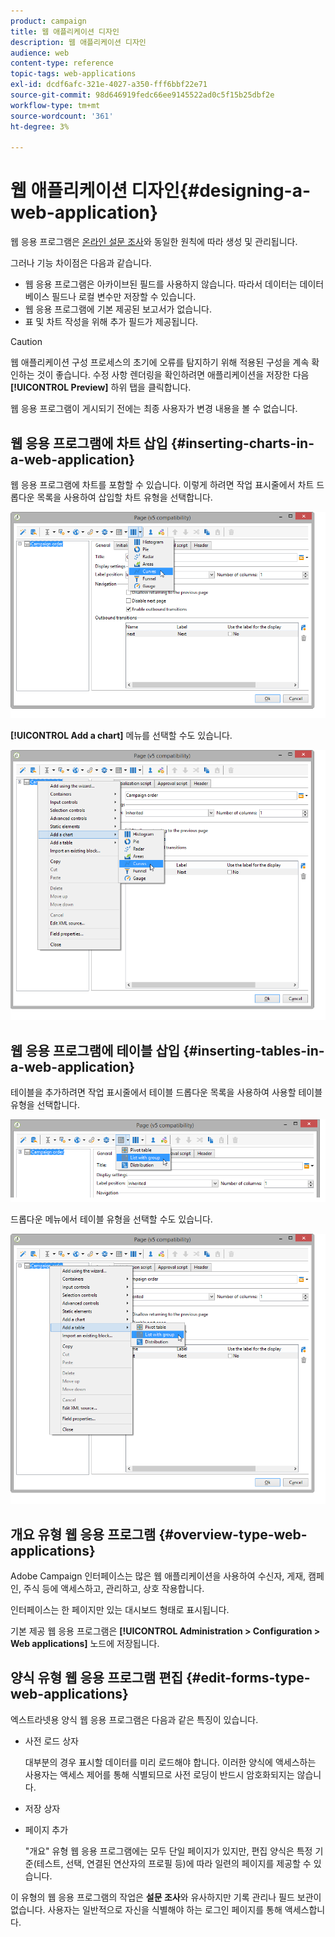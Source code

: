 ```yaml
---
product: campaign
title: 웹 애플리케이션 디자인
description: 웹 애플리케이션 디자인
audience: web
content-type: reference
topic-tags: web-applications
exl-id: dcdf6afc-321e-4027-a350-fff6bbf22e71
source-git-commit: 98d646919fedc66ee9145522ad0c5f15b25dbf2e
workflow-type: tm+mt
source-wordcount: '361'
ht-degree: 3%

---
```


# 웹 애플리케이션 디자인{#designing-a-web-application}

웹 응용 프로그램은 [온라인 설문 조사](../../web/using/about-surveys.md)와 동일한 원칙에 따라 생성 및 관리됩니다.

그러나 기능 차이점은 다음과 같습니다.

* 웹 응용 프로그램은 아카이브된 필드를 사용하지 않습니다. 따라서 데이터는 데이터베이스 필드나 로컬 변수만 저장할 수 있습니다.
* 웹 응용 프로그램에 기본 제공된 보고서가 없습니다.
* 표 및 차트 작성을 위해 추가 필드가 제공됩니다.

>[!CAUTION]
>
>웹 애플리케이션 구성 프로세스의 초기에 오류를 탐지하기 위해 적용된 구성을 계속 확인하는 것이 좋습니다. 수정 사항 렌더링을 확인하려면 애플리케이션을 저장한 다음 **[!UICONTROL Preview]** 하위 탭을 클릭합니다.
>
>웹 응용 프로그램이 게시되기 전에는 최종 사용자가 변경 내용을 볼 수 없습니다.

## 웹 응용 프로그램에 차트 삽입 {#inserting-charts-in-a-web-application}

웹 응용 프로그램에 차트를 포함할 수 있습니다. 이렇게 하려면 작업 표시줄에서 차트 드롭다운 목록을 사용하여 삽입할 차트 유형을 선택합니다.

![](assets/s_ncs_admin_webapps_bar_graph.png)

**[!UICONTROL Add a chart]** 메뉴를 선택할 수도 있습니다.

![](assets/s_ncs_admin_webapps_graph.png)

## 웹 응용 프로그램에 테이블 삽입 {#inserting-tables-in-a-web-application}

테이블을 추가하려면 작업 표시줄에서 테이블 드롭다운 목록을 사용하여 사용할 테이블 유형을 선택합니다.

![](assets/s_ncs_admin_webapps_bar_table.png)

드롭다운 메뉴에서 테이블 유형을 선택할 수도 있습니다.

![](assets/s_ncs_admin_webapps_table.png)

## 개요 유형 웹 응용 프로그램 {#overview-type-web-applications}

Adobe Campaign 인터페이스는 많은 웹 애플리케이션을 사용하여 수신자, 게재, 캠페인, 주식 등에 액세스하고, 관리하고, 상호 작용합니다.

인터페이스는 한 페이지만 있는 대시보드 형태로 표시됩니다.

기본 제공 웹 응용 프로그램은 **[!UICONTROL Administration > Configuration > Web applications]** 노드에 저장됩니다.

## 양식 유형 웹 응용 프로그램 편집 {#edit-forms-type-web-applications}

엑스트라넷용 양식 웹 응용 프로그램은 다음과 같은 특징이 있습니다.

* 사전 로드 상자

   대부분의 경우 표시할 데이터를 미리 로드해야 합니다. 이러한 양식에 액세스하는 사용자는 액세스 제어를 통해 식별되므로 사전 로딩이 반드시 암호화되지는 않습니다.

* 저장 상자
* 페이지 추가

   &quot;개요&quot; 유형 웹 응용 프로그램에는 모두 단일 페이지가 있지만, 편집 양식은 특정 기준(테스트, 선택, 연결된 연산자의 프로필 등)에 따라 일련의 페이지를 제공할 수 있습니다.

이 유형의 웹 응용 프로그램의 작업은 **설문 조사**&#x200B;와 유사하지만 기록 관리나 필드 보관이 없습니다. 사용자는 일반적으로 자신을 식별해야 하는 로그인 페이지를 통해 액세스합니다.
